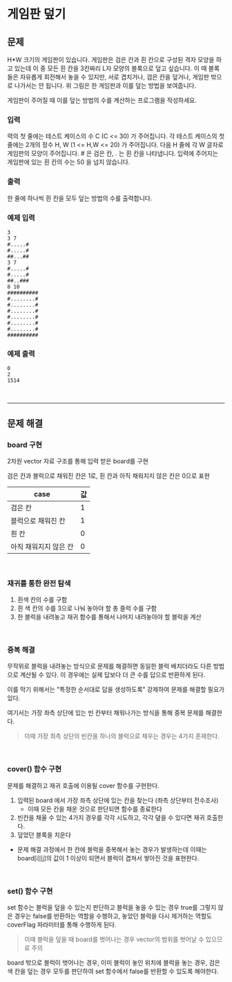 # 게임판 덮기

## 문제

H*W 크기의 게임판이 있습니다. 게임판은 검은 칸과 흰 칸으로 구성된 격자 모양을 하고 있는데 이 중 모든 흰 칸을 3칸짜리 L자 모양의 블록으로 덮고 싶습니다. 이 때 블록들은 자유롭게 회전해서 놓을 수 있지만, 서로 겹치거나, 검은 칸을 덮거나, 게임판 밖으로 나가서는 안 됩니다. 위 그림은 한 게임판과 이를 덮는 방법을 보여줍니다.

게임판이 주어질 때 이를 덮는 방법의 수를 계산하는 프로그램을 작성하세요.

### 입력

력의 첫 줄에는 테스트 케이스의 수 C (C <= 30) 가 주어집니다. 각 테스트 케이스의 첫 줄에는 2개의 정수 H, W (1 <= H,W <= 20) 가 주어집니다. 다음 H 줄에 각 W 글자로 게임판의 모양이 주어집니다. # 은 검은 칸, . 는 흰 칸을 나타냅니다. 입력에 주어지는 게임판에 있는 흰 칸의 수는 50 을 넘지 않습니다.

### 출력

한 줄에 하나씩 흰 칸을 모두 덮는 방법의 수를 출력합니다.

### 예제 입력

```
3 
3 7 
#.....# 
#.....# 
##...## 
3 7 
#.....# 
#.....# 
##..### 
8 10 
########## 
#........# 
#........# 
#........# 
#........# 
#........# 
#........# 
########## 
```

### 예제 출력

```
0
2
1514
```

<br>

---

## 문제 해결

### board 구현

2차원 vector 자료 구조를 통해 입력 받은 board를 구현

검은 칸과 블럭으로 채워진 칸은 1로, 흰 칸과 아직 채워지지 않은 칸은 0으로 표현

|case|값|
|-|-|
|검은 칸|1|
|블럭으로 채워진 칸|1|
|흰 칸|0|
|아직 채워지지 않은 칸|0|

<br>

### 재귀를 통한 완전 탐색

1. 흰색 칸의 수를 구함
1. 흰 색 칸의 수를 3으로 나눠 놓아야 할 총 즐럭 수를 구함
1. 한 블럭을 내려놓고 재귀 함수를 통해서 나머지 내려놓아야 할 블럭을 계산

<br>

### 중복 해결

무작위로 블럭을 내려놓는 방식으로 문제를 해결하면 동일한 블럭 배치더라도 다른 방법으로 계산될 수 있다.
이 경우에는 실제 답보다 더 큰 수를 답으로 반환하게 된다.

이를 막기 위해서는 "특정한 순서대로 답을 생성하도록" 강제하여 문제를 해결할 필요가 있다.

여기서는 가장 좌측 상단에 있는 빈 칸부터 채워나가는 방식을 통해 중복 문제를 해결한다.

> 이때 가장 최측 상단의 빈칸을 하나의 블럭으로 채우는 경우는 4가지 존재한다.

<br>

### cover() 함수 구현

문제를 해결하고 재귀 호출에 이용될 cover 함수를 구현한다.

1. 입력된 board 에서 가장 좌측 상단에 있는 칸을 찾는다 (좌측 상단부터 전수조사)
    - 이때 모든 칸을 채운 것으로 판단되면 함수를 종료한다
1. 빈칸을 채울 수 있는 4가지 경우를 각각 시도하고, 각각 뎦을 수 있다면 재귀 호출한다.
1. 덮었던 블록을 치운다


- 문제 해결 과정에서 한 칸에 블럭을 중복해서 놓는 경우가 발생하는데 이때는 board[i][j]의 값이 1 이상이 되면서 블럭이 겹쳐서 쌓아진 것을 표현한다.

<br>

### set() 함수 구현

set 함수는 블럭을 덮을 수 있는지 판단하고 블럭을 놓을 수 있는 경우 true를 그렇지 않은 경우는 false를 반환하는 역할을 수행하고,
놓았던 블럭을 다시 제거하는 역할도 coverFlag 파라미터를 통해 수행하게 된다.

> 이때 블럭을 덮을 때 board를 벗어나는 경우 vector의 범위를 벗어날 수 있으므로 주의

board 밖으로 블럭이 벗어나는 경우, 이미 블럭이 놓인 위치에 블럭을 놓는 경우, 검은색 칸을 덮는 경우
모두를 판단하여 set 함수에서 false를 반환할 수 있도록 해야한다.

